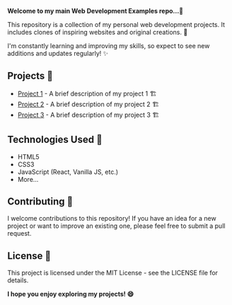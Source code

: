**Welcome to my main Web Development Examples repo...🎉**

This repository is a collection of my personal web development projects. It includes clones of inspiring websites and original creations. 🚀

I'm constantly learning and improving my skills, so expect to see new additions and updates regularly! ✨

## Projects 🔨

* [Project 1](https://www.samplelogic.com/wp-content/uploads/2022/09/coming-soon-background-illustration-template-design-free-vector1.jpg) - A brief description of my project 1 🏗️
* [Project 2](https://www.samplelogic.com/wp-content/uploads/2022/09/coming-soon-background-illustration-template-design-free-vector1.jpg) - A brief description of my project 2 🏗️
* [Project 3](https://www.samplelogic.com/wp-content/uploads/2022/09/coming-soon-background-illustration-template-design-free-vector1.jpg) - A brief description of my project 3 🏗️

## Technologies Used 🧰

* HTML5
* CSS3
* JavaScript (React, Vanilla JS, etc.)
* More...

## Contributing 🤝

I welcome contributions to this repository! If you have an idea for a new project or want to improve an existing one, please feel free to submit a pull request.

## License 📃

This project is licensed under the MIT License - see the LICENSE file for details.

**I hope you enjoy exploring my projects! 😄**
